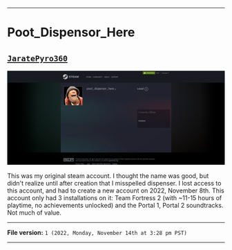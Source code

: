 
***

# Poot_Dispensor_Here

## [`JaratePyro360`](https://steamcommunity.com/id/jaratepyro360/)

![/Steam/OldAccount/Poot_Dispensor_Here/SteamCommunity__poot_dispensor_here_PublicView_2022November14th.png](/Steam/OldAccount/Poot_Dispensor_Here/SteamCommunity__poot_dispensor_here_PublicView_2022November14th.png)

This was my original steam account. I thought the name was good, but didn't realize until after creation that I misspelled dispenser. I lost access to this account, and had to create a new account on 2022, November 8th. This account only had 3 installations on it: Team Fortress 2 (with ~11-15 hours of playtime, no achievements unlocked) and the Portal 1, Portal 2 soundtracks. Not much of value.

***

**File version:** `1 (2022, Monday, November 14th at 3:28 pm PST)`

***

